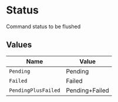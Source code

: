 # Status

Command status to be flushed


## Values

| Name                | Value               |
| ------------------- | ------------------- |
| `Pending`           | Pending             |
| `Failed`            | Failed              |
| `PendingPlusFailed` | Pending+Failed      |